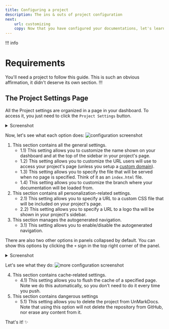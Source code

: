 ```yaml
---
title: Configuring a project
description: The ins & outs of project configuration
next:
    url: customizing
    copy: Now that you have configured your documentations, let's learn how to customize each page
---
```


!!! info
# Requirements
You'll need a project to follow this guide. This is such an obvious affirmation, it didn't deserve its own section.
!!!


## The Project Settings Page
All the Project settings are organized in a page in your dashboard. To access it, you just need to click the `Project Settings` button.
<details>
<summary>Screenshot</summary>

![screenshot of the button](https://i.imgur.com/Q09wTCu.png)
</details>

Now, let's see what each option does:
![configuration screenshot](https://i.imgur.com/i5NOUJf.png)

1) This section contains all the general settings.
    - 1.1) This setting allows you to customize the name shown on your dashboard and at the top of the sidebar in your project's page.
    - 1.2) This setting allows you to customize the URL users will use to access your project's page (unless you setup a [custom domain](custom-domains)).
    - 1.3) This setting allows you to specify the file that will be served when no page is specified. Think of it as an `index.html` file.
    - 1.4) This setting allows you to customize the branch where your documentation will be loaded from.
2) This section contains all personalization-related settings.
    - 2.1) This setting allows you to specify a URL to a custom CSS file that will be included on your project's page.
    - 2.2) This setting allows you to specify a URL to a logo tha will be shown in your project's sidebar.
3) This section manages the autogenerated navigation.
    - 3.1) This setting allows you to enable/disable the autogenerated navigation.

There are also two other options in panels collapsed by default. You can show this options by clicking the `+` sign in the top right corner of the panel.
<details>
<summary>Screenshot</summary>

![screenshot of the button](https://i.imgur.com/fMtaOiZ.png)
</details>

Let's see what they do:
![more configuration screenshot](https://i.imgur.com/H99BmVY.png)

4) This section contains cache-related settings.
    - 4.1) This setting allows you to flush the cache of a specified page. Note we do this automatically, so you don't need to do it every time you push.
5) This section contains dangerous settings
    - 5.1) This setting allows you to delete the project from UnMarkDocs. Note that using this option will not delete the repository from GitHub, nor erase any content from it.

That's it! :sparkles: